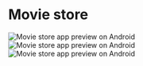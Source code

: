 # Movie store

![Movie store app preview on Android](https://github.com/youssef-attai/movie-store/blob/main/Home.png)
![Movie store app preview on Android](https://github.com/youssef-attai/movie-store/blob/main/Details%20About%20Movie.png)
![Movie store app preview on Android](https://github.com/youssef-attai/movie-store/blob/main/Watch%20list.png)
